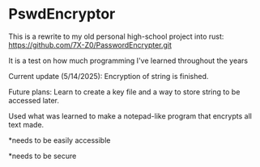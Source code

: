 # PswdEncryptor
This is a rewrite to my old personal high-school project into rust: 
https://github.com/7X-Z0/PasswordEncrypter.git

It is a test on how much programming I've learned throughout the years

Current update (5/14/2025): Encryption of string is finished.

Future plans:
Learn to create a key file and a way to store string to be accessed later.

Used what was learned to make a notepad-like program that encrypts all text made.

*needs to be easily accessible

*needs to be secure
